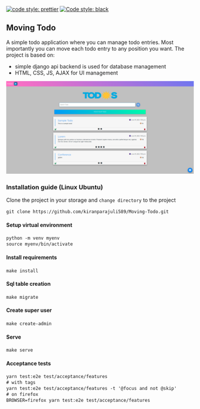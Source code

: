 [![code style: prettier](https://img.shields.io/badge/code_style-prettier-ff69b4.svg?style=flat-square)](https://github.com/prettier/prettier)
[![Code style: black](https://img.shields.io/badge/code%20style-black-000000.svg)](https://github.com/psf/black)

## Moving Todo

A simple todo application where you can manage todo entries.
Most importantly you can move each todo entry to any position you want.
The project is based on:

- simple django api backend is used for database management
- HTML, CSS, JS, AJAX for UI management

![HomePage](Screenshot.png "Screenshot of homepage")

### Installation guide (Linux Ubuntu)

Clone the project in your storage and `change directory` to the project

```shell script
git clone https://github.com/kiranparajuli589/Moving-Todo.git
```

#### Setup virtual environment

```shell script
python -m venv myenv
source myenv/bin/activate
```

#### Install requirements

```shell script
make install
```

#### Sql table creation

```shell script
make migrate
```

#### Create super user

```shell script
make create-admin
```

#### Serve

```shell script
make serve
```

#### Acceptance tests

```shell script
yarn test:e2e test/acceptance/features
# with tags
yarn test:e2e test/acceptance/features -t '@focus and not @skip'
# on firefox
BROWSER=firefox yarn test:e2e test/acceptance/features
```
